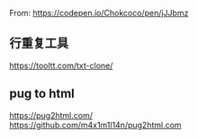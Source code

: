 From: https://codepen.io/Chokcoco/pen/jJJbmz

## 行重复工具
https://tooltt.com/txt-clone/

## pug to html
https://pug2html.com/  
https://github.com/m4x1m1l14n/pug2html.com